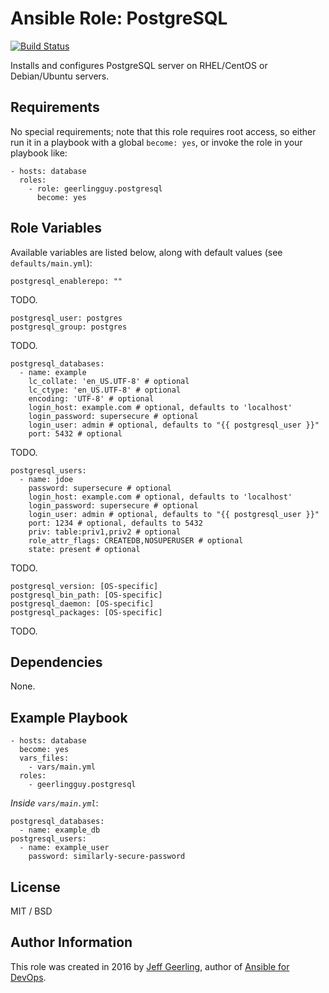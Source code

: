 # Ansible Role: PostgreSQL

[![Build Status](https://travis-ci.org/geerlingguy/ansible-role-postgresql.svg?branch=master)](https://travis-ci.org/geerlingguy/ansible-role-postgresql)

Installs and configures PostgreSQL server on RHEL/CentOS or Debian/Ubuntu servers.

## Requirements

No special requirements; note that this role requires root access, so either run it in a playbook with a global `become: yes`, or invoke the role in your playbook like:

    - hosts: database
      roles:
        - role: geerlingguy.postgresql
          become: yes

## Role Variables

Available variables are listed below, along with default values (see `defaults/main.yml`):

    postgresql_enablerepo: ""

TODO.

    postgresql_user: postgres
    postgresql_group: postgres

TODO.

    postgresql_databases:
      - name: example
        lc_collate: 'en_US.UTF-8' # optional
        lc_ctype: 'en_US.UTF-8' # optional
        encoding: 'UTF-8' # optional
        login_host: example.com # optional, defaults to 'localhost'
        login_password: supersecure # optional
        login_user: admin # optional, defaults to "{{ postgresql_user }}"
        port: 5432 # optional

TODO.

    postgresql_users:
      - name: jdoe
        password: supersecure # optional
        login_host: example.com # optional, defaults to 'localhost'
        login_password: supersecure # optional
        login_user: admin # optional, defaults to "{{ postgresql_user }}"
        port: 1234 # optional, defaults to 5432
        priv: table:priv1,priv2 # optional
        role_attr_flags: CREATEDB,NOSUPERUSER # optional
        state: present # optional

TODO.

    postgresql_version: [OS-specific]
    postgresql_bin_path: [OS-specific]
    postgresql_daemon: [OS-specific]
    postgresql_packages: [OS-specific]

TODO.

## Dependencies

None.

## Example Playbook

    - hosts: database
      become: yes
      vars_files:
        - vars/main.yml
      roles:
        - geerlingguy.postgresql

*Inside `vars/main.yml`*:

    postgresql_databases:
      - name: example_db
    postgresql_users:
      - name: example_user
        password: similarly-secure-password

## License

MIT / BSD

## Author Information

This role was created in 2016 by [Jeff Geerling](http://www.jeffgeerling.com/), author of [Ansible for DevOps](https://www.ansiblefordevops.com/).
